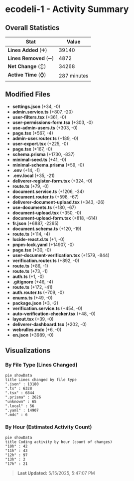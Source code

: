 # ecodeli-1 - Activity Summary 

## Overall Statistics

| Stat                   | Value                                                             |
| ---------------------- | ----------------------------------------------------------------- |
| **Lines Added** (➕)   | 39140                                          |
| **Lines Removed** (➖) | 4872                                        |
| **Net Change** (↕)    | 34268                |
| **Active Time** (⌚)   | 287 minutes |


## Modified Files
- **settings.json** (+34, -0)
- **admin.service.ts** (+807, -20)
- **user-filters.tsx** (+361, -0)
- **user-permissions-form.tsx** (+303, -0)
- **use-admin-users.ts** (+303, -0)
- **page.tsx** (+567, -4)
- **admin-user.router.ts** (+189, -0)
- **user-export.tsx** (+225, -0)
- **page.tsx** (+167, -0)
- **schema.prisma** (+1730, -837)
- **minimal-seed.ts** (+41, -0)
- **minimal-schema.prisma** (+59, -0)
- **.env** (+14, -1)
- **.env.local** (+35, -21)
- **deliverer-register-form.tsx** (+324, -0)
- **route.ts** (+79, -0)
- **document.service.ts** (+1206, -34)
- **document.router.ts** (+598, -67)
- **deliverer-document-upload.tsx** (+343, -26)
- **use-documents.ts** (+180, -67)
- **document-upload.tsx** (+350, -0)
- **document-upload-form.tsx** (+818, -614)
- **fr.json** (+6887, -2265)
- **document.schema.ts** (+120, -19)
- **route.ts** (+114, -4)
- **lucide-react.d.ts** (+1, -0)
- **pnpm-lock.yaml** (+14907, -0)
- **page.tsx** (+30, -0)
- **user-document-verification.tsx** (+1579, -844)
- **verification.router.ts** (+892, -0)
- **route.ts** (+86, -1)
- **route.ts** (+73, -1)
- **auth.ts** (+1, -0)
- **.gitignore** (+46, -4)
- **route.ts** (+172, -41)
- **auth.router.ts** (+709, -0)
- **enums.ts** (+49, -0)
- **package.json** (+3, -2)
- **verification.service.ts** (+454, -0)
- **auto-verification-checker.tsx** (+48, -0)
- **layout.tsx** (+39, -0)
- **deliverer-dashboard.tsx** (+202, -0)
- **webrulles.mdc** (+6, -0)
- **en.json** (+3989, -0)

## Visualizations

### By File Type (Lines Changed)

```mermaid
pie showData
title Lines changed by file type
".json" : 13180
".ts" : 6328
".tsx" : 6844
".prisma" : 2626
"unknown" : 65
".local" : 56
".yaml" : 14907
".mdc" : 6
```

### By Hour (Estimated Activity Count)

```mermaid
pie showData
title Coding activity by hour (count of changes)
"10h" : 42
"11h" : 43
"12h" : 97
"13h" : 2
"17h" : 21
```


> **Last Updated:** 5/15/2025, 5:47:07 PM